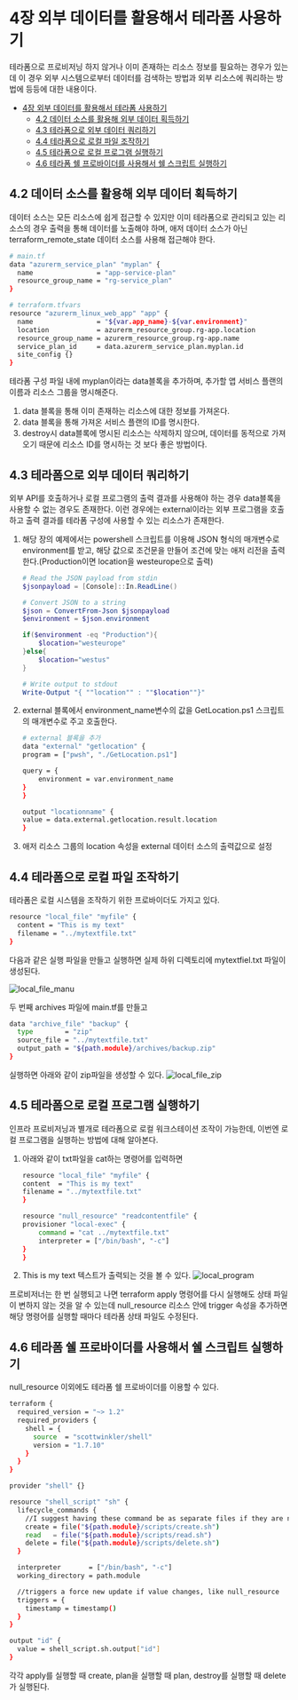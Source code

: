 # 4장 외부 데이터를 활용해서 테라폼 사용하기

테라폼으로 프로비저닝 하지 않거나 이미 존재하는 리소스 정보를 필요하는 경우가 있는데 이 경우 외부 시스템으로부터 데이터를 검색하는 방법과 외부 리소스에 쿼리하는 방법에 등등에 대한 내용이다.

- [4장 외부 데이터를 활용해서 테라폼 사용하기](#4장-외부-데이터를-활용해서-테라폼-사용하기)
  - [4.2 데이터 소스를 활용해 외부 데이터 획득하기](#42-데이터-소스를-활용해-외부-데이터-획득하기)
  - [4.3 테라폼으로 외부 데이터 쿼리하기](#43-테라폼으로-외부-데이터-쿼리하기)
  - [4.4 테라폼으로 로컬 파일 조작하기](#44-테라폼으로-로컬-파일-조작하기)
  - [4.5 테라폼으로 로컬 프로그램 실행하기](#45-테라폼으로-로컬-프로그램-실행하기)
  - [4.6 테라폼 쉘 프로바이더를 사용해서 쉘 스크립트 실행하기](#46-테라폼-쉘-프로바이더를-사용해서-쉘-스크립트-실행하기)

## 4.2 데이터 소스를 활용해 외부 데이터 획득하기

데이터 소스는 모든 리소스에 쉽게 접근할 수 있지만 이미 테라폼으로 관리되고 있는 리소스의 경우 출력을 통해 데이터를 노출해야 하며, 애저 데이터 소스가 아닌 terraform_remote_state 데이터 소스를 사용해 접근해야 한다.

```bash
# main.tf
data "azurerm_service_plan" "myplan" {
  name                = "app-service-plan"
  resource_group_name = "rg-service_plan"
}

# terraform.tfvars
resource "azurerm_linux_web_app" "app" {
  name                = "${var.app_name}-${var.environment}"
  location            = azurerm_resource_group.rg-app.location
  resource_group_name = azurerm_resource_group.rg-app.name
  service_plan_id     = data.azurerm_service_plan.myplan.id
  site_config {}
}
```

테라폼 구성 파일 내에 myplan이라는 data블록을 추가하며, 추가할 앱 서비스 플랜의 이름과 리소스 그룹을 명시해준다.

1. data 블록을 통해 이미 존재하는 리소스에 대한 정보를 가져온다.
2. data 블록을 통해 가져온 서비스 플랜의 ID를 명시한다.
3. destroy시 data블록에 명시된 리소스는 삭제하지 않으며, 데이터를 동적으로 가져오기 때문에 리소스 ID를 명시하는 것 보다 좋은 방법이다.

## 4.3 테라폼으로 외부 데이터 쿼리하기

외부 API를 호출하거나 로컬 프로그램의 출력 결과를 사용해야 하는 경우 data블록을 사용할 수 없는 경우도 존재한다. 이런 경우에는 external이라는 외부 프로그램을 호출하고 출력 결과를 테라폼 구성에 사용할 수 있는 리소스가 존재한다.

1. 해당 장의 예제에서는 powershell 스크립트를 이용해 JSON 형식의 매개변수로 environment를 받고, 해당 값으로 조건문을 만들어 조건에 맞는 애저 리전을 출력한다.(Production이면 location을 westeurope으로 출력)

    ```powershell
    # Read the JSON payload from stdin
    $jsonpayload = [Console]::In.ReadLine()

    # Convert JSON to a string
    $json = ConvertFrom-Json $jsonpayload
    $environment = $json.environment

    if($environment -eq "Production"){
        $location="westeurope"
    }else{
        $location="westus"
    }

    # Write output to stdout
    Write-Output "{ ""location"" : ""$location""}"
    ```

2. external 블록에서 environment_name변수의 값을 GetLocation.ps1 스크립트의 매개변수로 주고 호출한다.

    ```bash external
    # external 블록을 추가
    data "external" "getlocation" {
    program = ["pwsh", "./GetLocation.ps1"]

    query = {
        environment = var.environment_name
    }
    }

    output "locationname" {
    value = data.external.getlocation.result.location
    }
    ```

3. 애저 리소스 그룹의 location 속성을 external 데이터 소스의 출력값으로 설정

## 4.4 테라폼으로 로컬 파일 조작하기

테라폼은 로컬 시스템을 조작하기 위한 프로바이더도 가지고 있다.

```bash
resource "local_file" "myfile" {
  content = "This is my text"
  filename = "../mytextfile.txt"
}
```

다음과 같은 실행 파일을 만들고 실행하면 실제 하위 디렉토리에 mytextfiel.txt 파일이 생성된다.

![local_file_manu](images/local_file_manu.png)

두 번째 archives 파일에 main.tf를 만들고

```bash
data "archive_file" "backup" {
  type        = "zip"
  source_file = "../mytextfile.txt"
  output_path = "${path.module}/archives/backup.zip"
}
```

실행하면 아래와 같이 zip파일을 생성할 수 있다.
![local_file_zip](local_file_zip.png)

## 4.5 테라폼으로 로컬 프로그램 실행하기

인프라 프로비저닝과 별개로 테라폼으로 로컬 워크스테이션 조작이 가능한데, 이번엔 로컬 프로그램을 실행하는 방법에 대해 알아본다.

1. 아래와 같이 txt파일을 cat하는 명령어를 입력하면

    ```bash
    resource "local_file" "myfile" {
    content  = "This is my text"
    filename = "../mytextfile.txt"
    }

    resource "null_resource" "readcontentfile" {
    provisioner "local-exec" {
        command = "cat ../mytextfile.txt"
        interpreter = ["/bin/bash", "-c"]
    }
    }
    ```

2. This is my text 텍스트가 출력되는 것을 볼 수 있다.
   ![local_program](images/local_program.png)

프로비저너는 한 번 실행되고 나면 terraform apply 명령어를 다시 실행해도 상태 파일이 변하지 않는 것을 알 수 있는데 null_resource 리소스 안에 trigger 속성을 추가하면 해당 명령어를 실행할 때마다 테라폼 상태 파일도 수정된다.

## 4.6 테라폼 쉘 프로바이더를 사용해서 쉘 스크립트 실행하기

null_resource 이외에도 테라폼 쉘 프로바이더를 이용할 수 있다.

```bash
terraform {
  required_version = "~> 1.2"
  required_providers {
    shell = {
      source  = "scottwinkler/shell"
      version = "1.7.10"
    }
  }
}

provider "shell" {}

resource "shell_script" "sh" {
  lifecycle_commands {
    //I suggest having these command be as separate files if they are non-trivial
    create = file("${path.module}/scripts/create.sh")
    read   = file("${path.module}/scripts/read.sh")
    delete = file("${path.module}/scripts/delete.sh")
  }

  interpreter       = ["/bin/bash", "-c"]
  working_directory = path.module

  //triggers a force new update if value changes, like null_resource
  triggers = {
    timestamp = timestamp()
  }
}

output "id" {
  value = shell_script.sh.output["id"]
}
```

각각 apply를 실행할 때 create, plan을 실행할 때 plan, destroy를 실행할 때 delete가 실행된다.